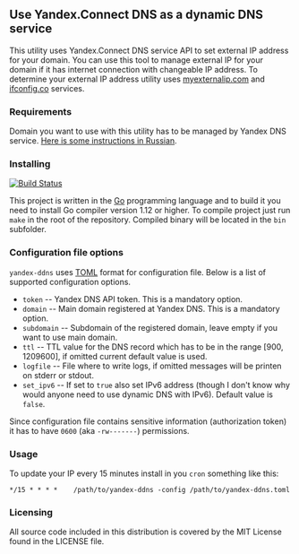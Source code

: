 ## Use Yandex.Connect DNS as a dynamic DNS service

This utility uses Yandex.Connect DNS service API to set external IP address for your domain. You can use this tool to manage external IP for your domain if it has internet connection with changeable IP address. To determine your external IP address utility uses [myexternalip.com](http://myexternalip.com/) and [ifconfig.co](http://ifconfig.co/) services.

### Requirements
Domain you want to use with this utility has to be managed by Yandex DNS service.
[Here is some instructions in Russian](https://tech.yandex.ru/pdd/doc/about-docpage/).

### Installing
[![Build Status](https://travis-ci.org/thekvs/yandex-ddns.svg?branch=master)](https://travis-ci.org/thekvs/yandex-ddns)

This project is written in the [Go](http://golang.org/) programming language and to build it you need to install Go compiler version 1.12 or higher. To compile project just run `make` in the root of the repository. Compiled binary will be located in the `bin` subfolder.

### Configuration file options
`yandex-ddns` uses [TOML](https://github.com/toml-lang/toml) format for configuration file. Below is a list of supported configuration options.

* `token` -- Yandex DNS API token. This is a mandatory option.
* `domain` -- Main domain registered at Yandex DNS. This is a mandatory option.
* `subdomain` -- Subdomain of the registered domain, leave empty if you want to use main domain.
* `ttl` -- TTL value for the DNS record which has to be in the range [900, 1209600], if omitted current default value is used.
* `logfile` -- File where to write logs, if omitted messages will be printen on stderr or stdout.
* `set_ipv6` -- If set to `true` also set IPv6 address (though I don't know why would anyone need to use dynamic DNS with IPv6). Default value is `false`.

Since configuration file contains sensitive information (authorization token) it has to have ```0600``` (aka ```-rw-------```) permissions.

### Usage
To update your IP every 15 minutes install in you `cron` something like this:
```
*/15 * * * *    /path/to/yandex-ddns -config /path/to/yandex-ddns.toml
```

### Licensing
All source code included in this distribution is covered by the MIT License found in the LICENSE file.
